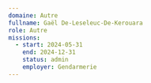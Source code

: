 ```yaml
---
domaine: Autre
fullname: Gaël De-Leseleuc-De-Kerouara
role: Autre
missions:
  - start: 2024-05-31
    end: 2024-12-31
    status: admin
    employer: Gendarmerie
---
```


